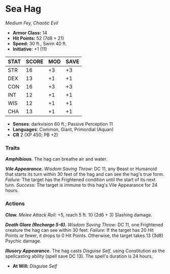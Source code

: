 # Sea Hag

*Medium Fey, Chaotic Evil*

- **Armor Class:** 14
- **Hit Points:** 52 (7d8 + 21)
- **Speed:** 30 ft., Swim 40 ft.
- **Initiative**: +1 (11)

|STAT|SCORE|MOD|SAVE|
| --- | --- | --- | ---- |
| STR | 16 | +3 | +3 |
| DEX | 13 | +1 | +1 |
| CON | 16 | +3 | +3 |
| INT | 12 | +1 | +1 |
| WIS | 12 | +1 | +1 |
| CHA | 13 | +1 | +1 |

- **Senses**: darkvision 60 ft.; Passive Perception 11
- **Languages**: Common, Giant, Primordial (Aquan)
- **CR** 2 (XP 450; PB +2)

### Traits

***Amphibious.*** The hag can breathe air and water.

***Vile Appearance.*** *Wisdom Saving Throw*: DC 11, any Beast or Humanoid that starts its turn within 30 feet of the hag and can see the hag's true form. *Failure:*  The target has the Frightened condition until the start of its next turn. *Success:*  The target is immune to this hag's Vile Appearance for 24 hours.


### Actions

***Claw.*** *Melee Attack Roll:* +5, reach 5 ft. 10 (2d6 + 3) Slashing damage.

***Death Glare (Recharge 5-6).*** *Wisdom Saving Throw*: DC 11, one Frightened creature the hag can see within 30 feet. *Failure:*  If the target has 20 Hit Points or fewer, it drops to 0 Hit Points. Otherwise, the target takes 13 (3d8) Psychic damage.

***Illusory Appearance.*** The hag casts *Disguise Self*, using Constitution as the spellcasting ability (spell save DC 13). The spell's duration is 24 hours.

- **At Will:** *Disguise Self*
